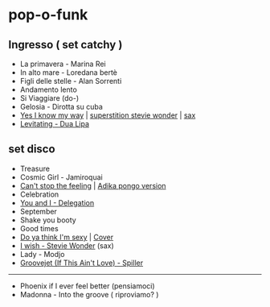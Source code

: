 # pop-o-funk

## Ingresso ( set catchy )

- La primavera - Marina Rei 
- In alto mare - Loredana bertè
- Figli delle stelle - Alan Sorrenti 
- Andamento lento
- Si Viaggiare (do-)
- Gelosia - Dirotta su cuba
- [Yes I know my way](https://www.youtube.com/watch?v=zNuQ_x5-JsI) | [superstition stevie wonder](https://www.youtube.com/watch?v=ooVGZ-W14O8) | [sax](https://www.youtube.com/watch?v=0KyYntXJYDI)
- [Levitating - Dua Lipa](https://www.youtube.com/watch?v=OVceB5ffuds) 

## set disco

- Treasure
- Cosmic Girl - Jamiroquai
- [Can't stop the feeling](https://www.youtube.com/watch?v=ru0K8uYEZWw) | [Adika pongo version](https://www.youtube.com/watch?app=desktop&v=JIlEocyaaRE)
- Celebration 
- [You and I - Delegation](https://youtu.be/D6MMZfbJp3w?feature=shared)
- September
- Shake you booty
- Good times
- [Do ya think I'm sexy](https://www.youtube.com/watch?v=Hphwfq1wLJs) | [Cover](https://www.youtube.com/watch?v=G8xvVPoVMKo)
- [I wish - Stevie Wonder](https://youtu.be/8y_23ohvmoI?feature=shared) (sax)
- Lady - Modjo
- [Groovejet (If This Ain't Love) - Spiller](https://www.youtube.com/watch?v=VOdgbRx4ihQ)
-----
- Phoenix if I ever feel better (pensiamoci)
- Madonna - Into the groove ( riproviamo? )
